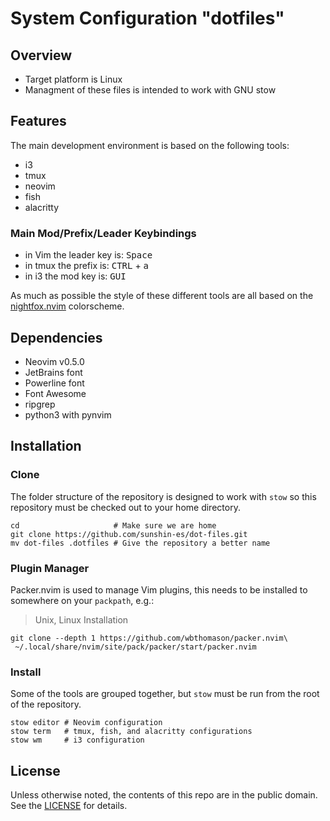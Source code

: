 # System Configuration "dotfiles"

## Overview
 * Target platform is Linux
 * Managment of these files is intended to work with GNU stow

## Features
The main development environment is based on the following tools:
 * i3
 * tmux
 * neovim
 * fish
 * alacritty

### Main Mod/Prefix/Leader Keybindings
 * in Vim the leader key is: <kbd>Space</kbd>
 * in tmux the prefix is: <kbd>CTRL</kbd> + <kbd>a</kbd>
 * in i3 the mod key is: <kbd>GUI</kbd>

As much as possible the style of these different tools are all based on
the [nightfox.nvim](https://github.com/EdenEast/nightfox.nvim) colorscheme.

## Dependencies
 * Neovim v0.5.0
 * JetBrains font
 * Powerline font
 * Font Awesome
 * ripgrep
 * python3 with pynvim

## Installation
### Clone
The folder structure of the repository is designed to work with `stow` so this
repository must be checked out to your home directory.
```shell
cd                     # Make sure we are home
git clone https://github.com/sunshin-es/dot-files.git
mv dot-files .dotfiles # Give the repository a better name
```

### Plugin Manager
Packer.nvim is used to manage Vim plugins, this needs to be installed to somewhere on your `packpath`, e.g.:

> Unix, Linux Installation

```shell
git clone --depth 1 https://github.com/wbthomason/packer.nvim\
 ~/.local/share/nvim/site/pack/packer/start/packer.nvim
```

### Install
Some of the tools are grouped together, but `stow` must be run from the root of
the repository.

```shell
stow editor # Neovim configuration
stow term   # tmux, fish, and alacritty configurations
stow wm     # i3 configuration
```

## License
Unless otherwise noted, the contents of this repo are in the public domain. See
the [LICENSE](LICENSE.md) for details.
